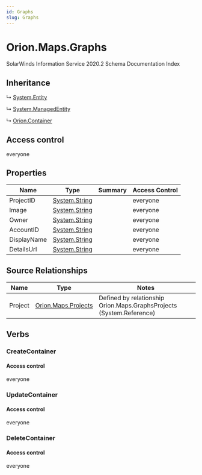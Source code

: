 ```yaml
---
id: Graphs
slug: Graphs
---
```


# Orion.Maps.Graphs

SolarWinds Information Service 2020.2 Schema Documentation Index

## Inheritance

↳ [System.Entity](./../System/Entity)

↳ [System.ManagedEntity](./../System/ManagedEntity)

↳ [Orion.Container](./../Orion/Container)

## Access control

everyone

## Properties

| Name | Type | Summary | Access Control |
| ------ | ------ | ------ | ------ |
| ProjectID | [System.String](https://docs.microsoft.com/en-us/dotnet/api/system.string) |  | everyone |
| Image | [System.String](https://docs.microsoft.com/en-us/dotnet/api/system.string) |  | everyone |
| Owner | [System.String](https://docs.microsoft.com/en-us/dotnet/api/system.string) |  | everyone |
| AccountID | [System.String](https://docs.microsoft.com/en-us/dotnet/api/system.string) |  | everyone |
| DisplayName | [System.String](https://docs.microsoft.com/en-us/dotnet/api/system.string) |  | everyone |
| DetailsUrl | [System.String](https://docs.microsoft.com/en-us/dotnet/api/system.string) |  | everyone |

## Source Relationships

| Name | Type | Notes |
| ------ | ------ | ------ |
| Project | [Orion.Maps.Projects](./../Orion.Maps/Projects) | Defined by relationship Orion.Maps.GraphsProjects (System.Reference) |

## Verbs

### CreateContainer

#### Access control

everyone

### UpdateContainer

#### Access control

everyone

### DeleteContainer

#### Access control

everyone

